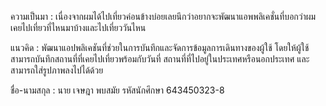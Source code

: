 ความเป็นมา : เนื่องจากผมได้ไปเที่ยวค่อนข้างบ่อยเลยนึกว่าอยากจะพัฒนาแอพพลิเคชั่นที่บอกว่าผมเคยไปเที่ยวที่ไหนมาบ้างและไปเที่ยววันไหน

แนวคิด :  พัฒนาแอปพลิเคชันที่ช่วยในการบันทึกและจัดการข้อมูลการเดินทางของผู้ใช้ โดยให้ผู้ใช้สามารถบันทึกสถานที่ที่เคยไปเที่ยวพร้อมกับวันที่ 
          สถานที่ที่ไปอยู่ในประเทศหรือนอกประเทศ และสามารถใส่รูปภาพลงไปได้ด้วย


ชื่อ-นามสกุล : นาย เจษฎา พบสมัย รหัสนักศึกษา 643450323-8
